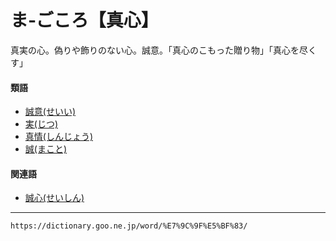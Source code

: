 # ま‐ごころ【真心】

真実の心。偽りや飾りのない心。誠意。「真心のこもった贈り物」「真心を尽くす」

#### 類語

-   [誠意(せいい)](https://dictionary.goo.ne.jp/word/%E8%AA%A0%E6%84%8F/#jn-120949)
-   [実(じつ)](https://dictionary.goo.ne.jp/word/%E5%AE%9F_%28%E3%81%98%E3%81%A4%29/#jn-98120)
-   [真情(しんじょう)](https://dictionary.goo.ne.jp/word/%E7%9C%9F%E6%83%85_%28%E3%81%97%E3%82%93%E3%81%98%E3%82%87%E3%81%86%29/#jn-114540)
-   [誠(まこと)](https://dictionary.goo.ne.jp/word/%E8%AA%A0/#jn-207803)

#### 関連語

-   [誠心(せいしん)](https://dictionary.goo.ne.jp/word/%E8%AA%A0%E5%BF%83/#jn-121898)

---
`https://dictionary.goo.ne.jp/word/%E7%9C%9F%E5%BF%83/`